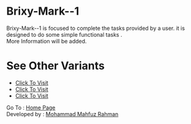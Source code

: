 # Brixy-Mark--1

Brixy-Mark--1 is focused to complete the tasks provided by a user. it is designed  to do some simple functional tasks . <br>
More Information will be added.
# See Other Variants
*  <a href="https://github.com/dexcorpsoftwareslimited/Brixy-Mark--2">Click To Visit</a> <br>
*  <a href="https://github.com/dexcorpsoftwareslimited/Brixy-Mark--3">Click To Visit</a> <br>
*  <a href="https://github.com/dexcorpsoftwareslimited/Brixy-Mark--4">Click To Visit</a> <br>

Go To : <a href="https://dexcorpsoftwareslimited.github.io/Project-Brixy">Home Page</a> <br>
Developed by  : <a href="https://github.com/mahfuz0712">Mohammad Mahfuz Rahman</a>
